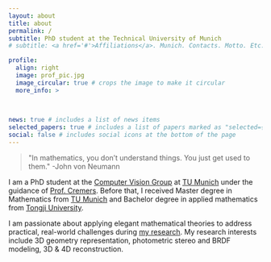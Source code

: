 ```yaml
---
layout: about
title: about
permalink: /
subtitle: PhD student at the Technical University of Munich
# subtitle: <a href='#'>Affiliations</a>. Munich. Contacts. Motto. Etc.

profile:
  align: right
  image: prof_pic.jpg
  image_circular: true # crops the image to make it circular
  more_info: >
  
    

news: true # includes a list of news items
selected_papers: true # includes a list of papers marked as "selected={true}"
social: false # includes social icons at the bottom of the page
---
```


> "In mathematics, you don’t understand things. You just get used to them."
> -John von Neumann


I am a PhD student at the [Computer Vision Group](https://cvg.cit.tum.de/publications) at [TU Munich](https://tum.de) under the guidance of [Prof. Cremers](https://scholar.google.com/citations?user=cXQciMEAAAAJ&hl=en).
Before that, I received Master degree in Mathematics from [TU Munich](https://www.math.cit.tum.de/math/home/) and Bachelor degree in applied mathematics from [Tongji University](https://www.tongji.edu.cn/).

I am passionate about applying elegant mathematical theories to address practical, real-world challenges during [my research](https://sangluisme.github.io/publications/). My research interests include 3D geometry representation, photometric stereo and BRDF modeling, 3D & 4D reconstruction.


